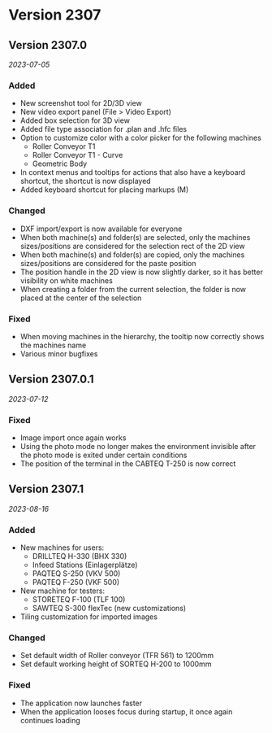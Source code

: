 # Version 2307

## Version 2307.0
_2023-07-05_

### Added

* New screenshot tool for 2D/3D view
* New video export panel (File > Video Export)
* Added box selection for 3D view
* Added file type association for .plan and .hfc files
* Option to customize color with a color picker for the following machines
    * Roller Conveyor T1
    * Roller Conveyor T1 - Curve
    * Geometric Body
* In context menus and tooltips for actions that also have a keyboard shortcut, the shortcut is now displayed
* Added keyboard shortcut for placing markups (M)

### Changed

* DXF import/export is now available for everyone
* When both machine(s) and folder(s) are selected, only the machines sizes/positions are considered for the selection rect of the 2D view
* When both machine(s) and folder(s) are copied, only the machines sizes/positions are considered for the paste position
* The position handle in the 2D view is now slightly darker, so it has better visibility on white machines
* When creating a folder from the current selection, the folder is now placed at the center of the selection

### Fixed

* When moving machines in the hierarchy, the tooltip now correctly shows the machines name
* Various minor bugfixes

## Version 2307.0.1
_2023-07-12_

### Fixed

* Image import once again works
* Using the photo mode no longer makes the environment invisible after the photo mode is exited under certain conditions
* The position of the terminal in the CABTEQ T-250 is now correct

## Version 2307.1
_2023-08-16_

### Added

* New machines for users:
    * DRILLTEQ H-330 (BHX 330)
    * Infeed Stations (Einlagerplätze)
    * PAQTEQ S-250 (VKV 500)
    * PAQTEQ F-250 (VKF 500)
* New machine for testers:
    * STORETEQ F-100 (TLF 100)
    * SAWTEQ S-300 flexTec (new customizations)
* Tiling customization for imported images

### Changed

* Set default width of Roller conveyor (TFR 561) to 1200mm
* Set default working height of SORTEQ H-200 to 1000mm

### Fixed

* The application now launches faster
* When the application looses focus during startup, it once again continues loading
